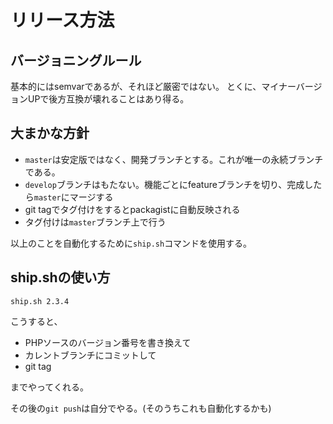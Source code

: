 # リリース方法

## バージョニングルール
基本的にはsemvarであるが、それほど厳密ではない。
とくに、マイナーバージョンUPで後方互換が壊れることはあり得る。


## 大まかな方針
* `master`は安定版ではなく、開発ブランチとする。これが唯一の永続ブランチである。
* `develop`ブランチはもたない。機能ごとにfeatureブランチを切り、完成したら`master`にマージする
* git tagでタグ付けをするとpackagistに自動反映される
* タグ付けは`master`ブランチ上で行う

以上のことを自動化するために`ship.sh`コマンドを使用する。

## ship.shの使い方

```
ship.sh 2.3.4
```

こうすると、
* PHPソースのバージョン番号を書き換えて
* カレントブランチにコミットして
* git tag

までやってくれる。

その後の`git push`は自分でやる。(そのうちこれも自動化するかも)




